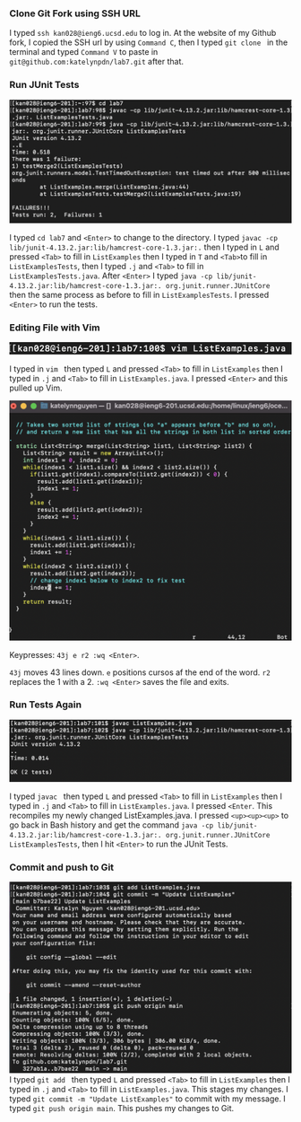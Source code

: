 ### Clone Git Fork using SSH URL


I typed `ssh kan028@ieng6.ucsd.edu` to log in. At the website of my Github fork, I copied the SSH url by using `Command C`, then I typed `git clone ` in the terminal and typed `Command V` to paste in `git@github.com:katelynpdn/lab7.git` after that.

### Run JUnit Tests
![Run JUnit Tests](lab4_img2.png)

I typed `cd lab7` and `<Enter>` to change to the directory. I typed `javac -cp lib/junit-4.13.2.jar:lib/hamcrest-core-1.3.jar:.` then I typed in `L` and pressed `<Tab>` to fill in `ListExamples` then I typed in `T` and `<Tab>`to fill in `ListExamplesTests`, then I typed `.j` and `<Tab>` to fill in `ListExamplesTests.java`. After `<Enter>` I typed `java -cp lib/junit-4.13.2.jar:lib/hamcrest-core-1.3.jar:. org.junit.runner.JUnitCore ` then the same process as before to fill in `ListExamplesTests`. I pressed `<Enter>` to run the tests.

### Editing File with Vim
![Run vim](lab4_img3.png)

I typed in `vim ` then typed `L` and pressed `<Tab>` to fill in `ListExamples` then I typed in `.j` and `<Tab>` to fill in `ListExamples.java`. I pressed `<Enter>` and this pulled up Vim.

![Editing in vim](lab4_img4.png)

Keypresses: `43j e r2 :wq <Enter>`.

`43j` moves 43 lines down. `e` positions cursos af the end of the word. `r2` replaces the 1 with a 2. `:wq <Enter>` saves the file and exits.

### Run Tests Again
![Run Tests](lab4_img5.png)

I typed `javac ` then typed `L` and pressed `<Tab>` to fill in `ListExamples` then I typed in `.j` and `<Tab>` to fill in `ListExamples.java`. I pressed `<Enter`. This recompiles my newly changed ListExamples.java. I pressed `<up><up><up>` to go back in Bash history and get the command `java -cp lib/junit-4.13.2.jar:lib/hamcrest-core-1.3.jar:. org.junit.runner.JUnitCore ListExamplesTests`, then I hit `<Enter>` to run the JUnit Tests.

### Commit and push to Git
![Git commit and push](lab4_img6.png)
I typed `git add ` then typed `L` and pressed `<Tab>` to fill in `ListExamples` then I typed in `.j` and `<Tab>` to fill in `ListExamples.java`. This stages my changes.
I typed `git commit -m "Update ListExamples"` to commit with my message.
I typed `git push origin main`. This pushes my changes to Git.
